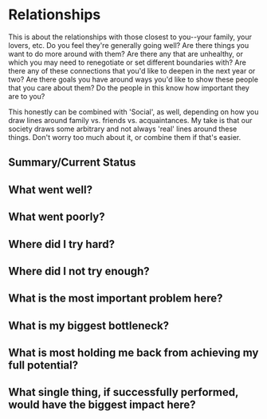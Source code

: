 # Relationships

This is about the relationships with those closest to you--your family, your lovers, etc. Do you feel they're generally going well? Are there things you
want to do more around with them? Are there any that are unhealthy, or which you may need to renegotiate or set different boundaries with? Are there any of
these connections that you'd like to deepen in the next year or two? Are there goals you have around ways you'd like to show these people that you care
about them? Do the people in this know how important they are to you?

This honestly can be combined with 'Social', as well, depending on how you draw lines around family vs. friends vs. acquaintances. My take is that our
society draws some arbitrary and not always 'real' lines around these things. Don't worry too much about it, or combine them if that's easier.

## Summary/Current Status

## What went well?

## What went poorly?

## Where did I try hard?

## Where did I not try enough?

## What is the most important problem here?

## What is my biggest bottleneck?

## What is most holding me back from achieving my full potential?

## What single thing, if successfully performed, would have the biggest impact here?
